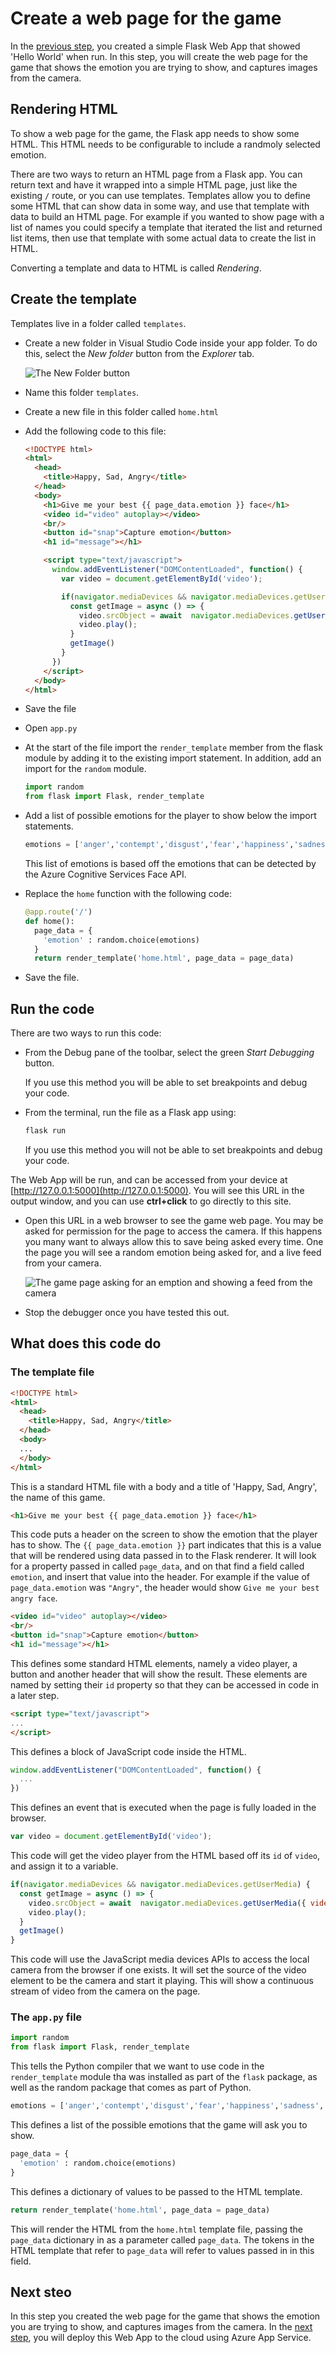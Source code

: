 # Create a web page for the game

In the [previous step](./CreateAFlaskWebApp.md), you created a simple Flask Web App that showed 'Hello World' when run. In this step, you will create the web page for the game that shows the emotion you are trying to show, and captures images from the camera.

## Rendering HTML

To show a web page for the game, the Flask app needs to show some HTML. This HTML needs to be configurable to include a randmoly selected emotion.

There are two ways to return an HTML page from a Flask app. You can return text and have it wrapped into a simple HTML page, just like the existing `/` route, or you can use templates. Templates allow you to define some HTML that can show data in some way, and use that template with data to build an HTML page. For example if you wanted to show page with a list of names you could specify a template that iterated the list and returned list items, then use that template with some actual data to create the list in HTML.

Converting a template and data to HTML is called *Rendering*.

## Create the template

Templates live in a folder called `templates`.

* Create a new folder in Visual Studio Code inside your app folder. To do this, select the *New folder* button from the *Explorer* tab.
  
  ![The New Folder button](../images/VSCodeNewFolder.png)

* Name this folder `templates`.

* Create a new file in this folder called `home.html`

* Add the following code to this file:

  ```html
  <!DOCTYPE html>
  <html>
    <head>
      <title>Happy, Sad, Angry</title>
    </head>
    <body>
      <h1>Give me your best {{ page_data.emotion }} face</h1>
      <video id="video" autoplay></video>
      <br/>
      <button id="snap">Capture emotion</button>
      <h1 id="message"></h1>

      <script type="text/javascript">
        window.addEventListener("DOMContentLoaded", function() {
          var video = document.getElementById('video');

          if(navigator.mediaDevices && navigator.mediaDevices.getUserMedia) {
            const getImage = async () => {
              video.srcObject = await  navigator.mediaDevices.getUserMedia({ video: true })
              video.play();
            }
            getImage()
          }
        })
      </script>
    </body>
  </html>
  ```

* Save the file

* Open `app.py`

* At the start of the file import the `render_template` member from the flask module by adding it to the existing import statement. In addition, add an import for the `random` module.
  
  ```python
  import random
  from flask import Flask, render_template
  ```

* Add a list of possible emotions for the player to show below the import statements.

  ```python
  emotions = ['anger','contempt','disgust','fear','happiness','sadness','surprise']
  ```

  This list of emotions is based off the emotions that can be detected by the Azure Cognitive Services Face API.

* Replace the `home` function with the following code:
  
  ```python
  @app.route('/')
  def home():
    page_data = {
      'emotion' : random.choice(emotions)
    }
    return render_template('home.html', page_data = page_data)
  ```

* Save the file.

## Run the code

There are two ways to run this code:

* From the Debug pane of the toolbar, select the green *Start Debugging* button.

  If you use this method you will be able to set breakpoints and debug your code.

* From the terminal, run the file as a Flask app using:
  
  ```sh
  flask run
  ```

  If you use this method you will not be able to set breakpoints and debug your code.

The Web App will be run, and can be accessed from your device at [http://127.0.0.1:5000](http://127.0.0.1:5000). You will see this URL in the output window, and you can use **ctrl+click** to go directly to this site.

* Open this URL in a web browser to see the game web page. You may be asked for permission for the page to access the camera. If this happens you many want to always allow this to save being asked every time. One the page you will see a random emotion being asked for, and a live feed from your camera.

  ![The game page asking for an emption and showing a feed from the camera](../images/GameWebPageRunningLocally.png)

* Stop the debugger once you have tested this out.

## What does this code do

### The template file

```html
<!DOCTYPE html>
<html>
  <head>
    <title>Happy, Sad, Angry</title>
  </head>
  <body>
  ...
  </body>
</html>
```

This is a standard HTML file with a body and a title of 'Happy, Sad, Angry', the name of this game.

```html
<h1>Give me your best {{ page_data.emotion }} face</h1>
```

This code puts a header on the screen to show the emotion that the player has to show. The `{{ page_data.emotion }}` part indicates that this is a value that will be rendered using data passed in to the Flask renderer. It will look for a property passed in called `page_data`, and on that find a field called `emotion`, and insert that value into the header. For example if the value of `page_data.emotion` was `"Angry"`, the header would show `Give me your best angry face`.

```html
<video id="video" autoplay></video>
<br/>
<button id="snap">Capture emotion</button>
<h1 id="message"></h1>
````

This defines some standard HTML elements, namely a video player, a button and another header that will show the result. These elements are named by setting their `id` property so that they can be accessed in code in a later step.

```html
<script type="text/javascript">
...
</script>
```

This defines a block of JavaScript code inside the HTML.

```js
window.addEventListener("DOMContentLoaded", function() {
  ...
})
```

This defines an event that is executed when the page is fully loaded in the browser.

```js
var video = document.getElementById('video');
```

This code will get the video player from the HTML based off its `id` of `video`, and assign it to a variable.

```js
if(navigator.mediaDevices && navigator.mediaDevices.getUserMedia) {
  const getImage = async () => {
    video.srcObject = await  navigator.mediaDevices.getUserMedia({ video: true })
    video.play();
  }
  getImage()
}
```

This code will use the JavaScript media devices APIs to access the local camera from the browser if one exists. It will set the source of the video element to be the camera and start it playing. This will show a continuous stream of video from the camera on the page.

### The `app.py` file

```python
import random
from flask import Flask, render_template
```

This tells the Python compiler that we want to use code in the `render_template` module tha was installed as part of the `flask` package, as well as the random package that comes as part of Python.

```python
emotions = ['anger','contempt','disgust','fear','happiness','sadness','surprise']
```

This defines a list of the possible emotions that the game will ask you to show.

```python
page_data = {
  'emotion' : random.choice(emotions)
}
```

This defines a dictionary of values to be passed to the HTML template.

```python
return render_template('home.html', page_data = page_data)
```

This will render the HTML from the `home.html` template file, passing the `page_data` dictionary in as a parameter called `page_data`. The tokens in the HTML template that refer to `page_data` will refer to values passed in in this field.

## Next steo

In this step you created the web page for the game that shows the emotion you are trying to show, and captures images from the camera. In the [next step](./DeployTheWebAppToTheCloud.md), you will deploy this Web App to the cloud using Azure App Service.
